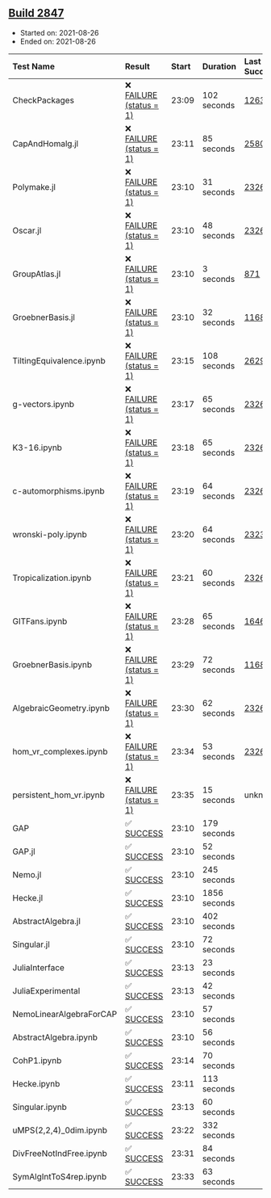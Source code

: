 ## [Build 2847](https://oscarci.mathematik.uni-kl.de/job/oscar-stable/2847/)

* Started on: 2021-08-26
* Ended on: 2021-08-26

| Test Name    | Result | Start | Duration | Last Success | First Failure |
|:-------------|:-------|:------|:---------|:-------------|:--------------|
| CheckPackages | ❌ [FAILURE (status = 1)](https://oscarci.mathematik.uni-kl.de/job/oscar-stable/2847/artifact/logs/build-2847/CheckPackages.log) | 23:09 | 102 seconds | [1263](https://oscarci.mathematik.uni-kl.de/job/oscar-stable/1263/) | [1264](https://oscarci.mathematik.uni-kl.de/job/oscar-stable/1264/) |
| CapAndHomalg.jl | ❌ [FAILURE (status = 1)](https://oscarci.mathematik.uni-kl.de/job/oscar-stable/2847/artifact/logs/build-2847/CapAndHomalg.jl.log) | 23:11 | 85 seconds | [2580](https://oscarci.mathematik.uni-kl.de/job/oscar-stable/2580/) | [2581](https://oscarci.mathematik.uni-kl.de/job/oscar-stable/2581/) |
| Polymake.jl | ❌ [FAILURE (status = 1)](https://oscarci.mathematik.uni-kl.de/job/oscar-stable/2847/artifact/logs/build-2847/Polymake.jl.log) | 23:10 | 31 seconds | [2326](https://oscarci.mathematik.uni-kl.de/job/oscar-stable/2326/) | [2327](https://oscarci.mathematik.uni-kl.de/job/oscar-stable/2327/) |
| Oscar.jl | ❌ [FAILURE (status = 1)](https://oscarci.mathematik.uni-kl.de/job/oscar-stable/2847/artifact/logs/build-2847/Oscar.jl.log) | 23:10 | 48 seconds | [2326](https://oscarci.mathematik.uni-kl.de/job/oscar-stable/2326/) | [2327](https://oscarci.mathematik.uni-kl.de/job/oscar-stable/2327/) |
| GroupAtlas.jl | ❌ [FAILURE (status = 1)](https://oscarci.mathematik.uni-kl.de/job/oscar-stable/2847/artifact/logs/build-2847/GroupAtlas.jl.log) | 23:10 | 3 seconds | [871](https://oscarci.mathematik.uni-kl.de/job/oscar-stable/871/) | [872](https://oscarci.mathematik.uni-kl.de/job/oscar-stable/872/) |
| GroebnerBasis.jl | ❌ [FAILURE (status = 1)](https://oscarci.mathematik.uni-kl.de/job/oscar-stable/2847/artifact/logs/build-2847/GroebnerBasis.jl.log) | 23:10 | 32 seconds | [1168](https://oscarci.mathematik.uni-kl.de/job/oscar-stable/1168/) | [1169](https://oscarci.mathematik.uni-kl.de/job/oscar-stable/1169/) |
| TiltingEquivalence.ipynb | ❌ [FAILURE (status = 1)](https://oscarci.mathematik.uni-kl.de/job/oscar-stable/2847/artifact/logs/build-2847/TiltingEquivalence.ipynb.log) | 23:15 | 108 seconds | [2629](https://oscarci.mathematik.uni-kl.de/job/oscar-stable/2629/) | [2630](https://oscarci.mathematik.uni-kl.de/job/oscar-stable/2630/) |
| g-vectors.ipynb | ❌ [FAILURE (status = 1)](https://oscarci.mathematik.uni-kl.de/job/oscar-stable/2847/artifact/logs/build-2847/g-vectors.ipynb.log) | 23:17 | 65 seconds | [2326](https://oscarci.mathematik.uni-kl.de/job/oscar-stable/2326/) | [2327](https://oscarci.mathematik.uni-kl.de/job/oscar-stable/2327/) |
| K3-16.ipynb | ❌ [FAILURE (status = 1)](https://oscarci.mathematik.uni-kl.de/job/oscar-stable/2847/artifact/logs/build-2847/K3-16.ipynb.log) | 23:18 | 65 seconds | [2326](https://oscarci.mathematik.uni-kl.de/job/oscar-stable/2326/) | [2327](https://oscarci.mathematik.uni-kl.de/job/oscar-stable/2327/) |
| c-automorphisms.ipynb | ❌ [FAILURE (status = 1)](https://oscarci.mathematik.uni-kl.de/job/oscar-stable/2847/artifact/logs/build-2847/c-automorphisms.ipynb.log) | 23:19 | 64 seconds | [2326](https://oscarci.mathematik.uni-kl.de/job/oscar-stable/2326/) | [2327](https://oscarci.mathematik.uni-kl.de/job/oscar-stable/2327/) |
| wronski-poly.ipynb | ❌ [FAILURE (status = 1)](https://oscarci.mathematik.uni-kl.de/job/oscar-stable/2847/artifact/logs/build-2847/wronski-poly.ipynb.log) | 23:20 | 64 seconds | [2323](https://oscarci.mathematik.uni-kl.de/job/oscar-stable/2323/) | [2324](https://oscarci.mathematik.uni-kl.de/job/oscar-stable/2324/) |
| Tropicalization.ipynb | ❌ [FAILURE (status = 1)](https://oscarci.mathematik.uni-kl.de/job/oscar-stable/2847/artifact/logs/build-2847/Tropicalization.ipynb.log) | 23:21 | 60 seconds | [2326](https://oscarci.mathematik.uni-kl.de/job/oscar-stable/2326/) | [2327](https://oscarci.mathematik.uni-kl.de/job/oscar-stable/2327/) |
| GITFans.ipynb | ❌ [FAILURE (status = 1)](https://oscarci.mathematik.uni-kl.de/job/oscar-stable/2847/artifact/logs/build-2847/GITFans.ipynb.log) | 23:28 | 65 seconds | [1646](https://oscarci.mathematik.uni-kl.de/job/oscar-stable/1646/) | [1647](https://oscarci.mathematik.uni-kl.de/job/oscar-stable/1647/) |
| GroebnerBasis.ipynb | ❌ [FAILURE (status = 1)](https://oscarci.mathematik.uni-kl.de/job/oscar-stable/2847/artifact/logs/build-2847/GroebnerBasis.ipynb.log) | 23:29 | 72 seconds | [1168](https://oscarci.mathematik.uni-kl.de/job/oscar-stable/1168/) | [1169](https://oscarci.mathematik.uni-kl.de/job/oscar-stable/1169/) |
| AlgebraicGeometry.ipynb | ❌ [FAILURE (status = 1)](https://oscarci.mathematik.uni-kl.de/job/oscar-stable/2847/artifact/logs/build-2847/AlgebraicGeometry.ipynb.log) | 23:30 | 62 seconds | [2326](https://oscarci.mathematik.uni-kl.de/job/oscar-stable/2326/) | [2327](https://oscarci.mathematik.uni-kl.de/job/oscar-stable/2327/) |
| hom_vr_complexes.ipynb | ❌ [FAILURE (status = 1)](https://oscarci.mathematik.uni-kl.de/job/oscar-stable/2847/artifact/logs/build-2847/hom_vr_complexes.ipynb.log) | 23:34 | 53 seconds | [2326](https://oscarci.mathematik.uni-kl.de/job/oscar-stable/2326/) | [2327](https://oscarci.mathematik.uni-kl.de/job/oscar-stable/2327/) |
| persistent_hom_vr.ipynb | ❌ [FAILURE (status = 1)](https://oscarci.mathematik.uni-kl.de/job/oscar-stable/2847/artifact/logs/build-2847/persistent_hom_vr.ipynb.log) | 23:35 | 15 seconds | unknown | unknown |
| GAP | ✅ [SUCCESS](https://oscarci.mathematik.uni-kl.de/job/oscar-stable/2847/artifact/logs/build-2847/GAP.log) | 23:10 | 179 seconds |  |  |
| GAP.jl | ✅ [SUCCESS](https://oscarci.mathematik.uni-kl.de/job/oscar-stable/2847/artifact/logs/build-2847/GAP.jl.log) | 23:10 | 52 seconds |  |  |
| Nemo.jl | ✅ [SUCCESS](https://oscarci.mathematik.uni-kl.de/job/oscar-stable/2847/artifact/logs/build-2847/Nemo.jl.log) | 23:10 | 245 seconds |  |  |
| Hecke.jl | ✅ [SUCCESS](https://oscarci.mathematik.uni-kl.de/job/oscar-stable/2847/artifact/logs/build-2847/Hecke.jl.log) | 23:10 | 1856 seconds |  |  |
| AbstractAlgebra.jl | ✅ [SUCCESS](https://oscarci.mathematik.uni-kl.de/job/oscar-stable/2847/artifact/logs/build-2847/AbstractAlgebra.jl.log) | 23:10 | 402 seconds |  |  |
| Singular.jl | ✅ [SUCCESS](https://oscarci.mathematik.uni-kl.de/job/oscar-stable/2847/artifact/logs/build-2847/Singular.jl.log) | 23:10 | 72 seconds |  |  |
| JuliaInterface | ✅ [SUCCESS](https://oscarci.mathematik.uni-kl.de/job/oscar-stable/2847/artifact/logs/build-2847/JuliaInterface.log) | 23:13 | 23 seconds |  |  |
| JuliaExperimental | ✅ [SUCCESS](https://oscarci.mathematik.uni-kl.de/job/oscar-stable/2847/artifact/logs/build-2847/JuliaExperimental.log) | 23:13 | 42 seconds |  |  |
| NemoLinearAlgebraForCAP | ✅ [SUCCESS](https://oscarci.mathematik.uni-kl.de/job/oscar-stable/2847/artifact/logs/build-2847/NemoLinearAlgebraForCAP.log) | 23:10 | 57 seconds |  |  |
| AbstractAlgebra.ipynb | ✅ [SUCCESS](https://oscarci.mathematik.uni-kl.de/job/oscar-stable/2847/artifact/logs/build-2847/AbstractAlgebra.ipynb.log) | 23:10 | 56 seconds |  |  |
| CohP1.ipynb | ✅ [SUCCESS](https://oscarci.mathematik.uni-kl.de/job/oscar-stable/2847/artifact/logs/build-2847/CohP1.ipynb.log) | 23:14 | 70 seconds |  |  |
| Hecke.ipynb | ✅ [SUCCESS](https://oscarci.mathematik.uni-kl.de/job/oscar-stable/2847/artifact/logs/build-2847/Hecke.ipynb.log) | 23:11 | 113 seconds |  |  |
| Singular.ipynb | ✅ [SUCCESS](https://oscarci.mathematik.uni-kl.de/job/oscar-stable/2847/artifact/logs/build-2847/Singular.ipynb.log) | 23:13 | 60 seconds |  |  |
| uMPS(2,2,4)_0dim.ipynb | ✅ [SUCCESS](https://oscarci.mathematik.uni-kl.de/job/oscar-stable/2847/artifact/logs/build-2847/uMPS-2-2-4-_0dim.ipynb.log) | 23:22 | 332 seconds |  |  |
| DivFreeNotIndFree.ipynb | ✅ [SUCCESS](https://oscarci.mathematik.uni-kl.de/job/oscar-stable/2847/artifact/logs/build-2847/DivFreeNotIndFree.ipynb.log) | 23:31 | 84 seconds |  |  |
| SymAlgIntToS4rep.ipynb | ✅ [SUCCESS](https://oscarci.mathematik.uni-kl.de/job/oscar-stable/2847/artifact/logs/build-2847/SymAlgIntToS4rep.ipynb.log) | 23:33 | 63 seconds |  |  |
